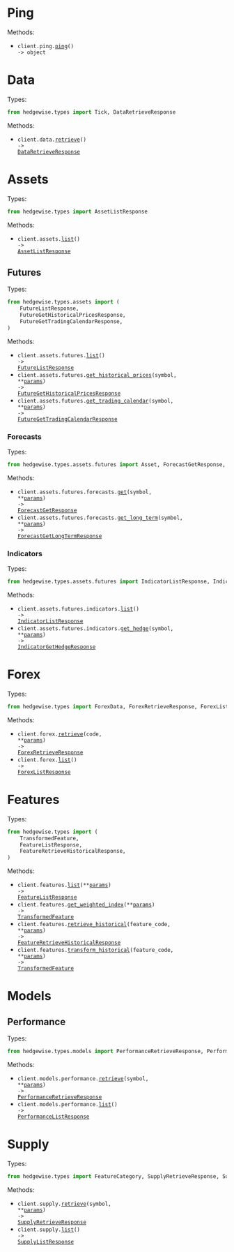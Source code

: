 # Ping

Methods:

- <code title="get /ping">client.ping.<a href="./src/hedgewise/resources/ping.py">ping</a>() -> object</code>

# Data

Types:

```python
from hedgewise.types import Tick, DataRetrieveResponse
```

Methods:

- <code title="get /v1/data">client.data.<a href="./src/hedgewise/resources/data.py">retrieve</a>() -> <a href="./src/hedgewise/types/data_retrieve_response.py">DataRetrieveResponse</a></code>

# Assets

Types:

```python
from hedgewise.types import AssetListResponse
```

Methods:

- <code title="get /v1/assets">client.assets.<a href="./src/hedgewise/resources/assets/assets.py">list</a>() -> <a href="./src/hedgewise/types/asset_list_response.py">AssetListResponse</a></code>

## Futures

Types:

```python
from hedgewise.types.assets import (
    FutureListResponse,
    FutureGetHistoricalPricesResponse,
    FutureGetTradingCalendarResponse,
)
```

Methods:

- <code title="get /v1/assets/futures">client.assets.futures.<a href="./src/hedgewise/resources/assets/futures/futures.py">list</a>() -> <a href="./src/hedgewise/types/assets/future_list_response.py">FutureListResponse</a></code>
- <code title="get /v1/assets/futures/prices/{symbol}">client.assets.futures.<a href="./src/hedgewise/resources/assets/futures/futures.py">get_historical_prices</a>(symbol, \*\*<a href="src/hedgewise/types/assets/future_get_historical_prices_params.py">params</a>) -> <a href="./src/hedgewise/types/assets/future_get_historical_prices_response.py">FutureGetHistoricalPricesResponse</a></code>
- <code title="get /v1/assets/futures/calendars/{symbol}">client.assets.futures.<a href="./src/hedgewise/resources/assets/futures/futures.py">get_trading_calendar</a>(symbol, \*\*<a href="src/hedgewise/types/assets/future_get_trading_calendar_params.py">params</a>) -> <a href="./src/hedgewise/types/assets/future_get_trading_calendar_response.py">FutureGetTradingCalendarResponse</a></code>

### Forecasts

Types:

```python
from hedgewise.types.assets.futures import Asset, ForecastGetResponse, ForecastGetLongTermResponse
```

Methods:

- <code title="get /v1/assets/futures/forecasts/{symbol}">client.assets.futures.forecasts.<a href="./src/hedgewise/resources/assets/futures/forecasts.py">get</a>(symbol, \*\*<a href="src/hedgewise/types/assets/futures/forecast_get_params.py">params</a>) -> <a href="./src/hedgewise/types/assets/futures/forecast_get_response.py">ForecastGetResponse</a></code>
- <code title="get /v1/assets/futures/forecasts/{symbol}/long_term_forecast">client.assets.futures.forecasts.<a href="./src/hedgewise/resources/assets/futures/forecasts.py">get_long_term</a>(symbol, \*\*<a href="src/hedgewise/types/assets/futures/forecast_get_long_term_params.py">params</a>) -> <a href="./src/hedgewise/types/assets/futures/forecast_get_long_term_response.py">ForecastGetLongTermResponse</a></code>

### Indicators

Types:

```python
from hedgewise.types.assets.futures import IndicatorListResponse, IndicatorGetHedgeResponse
```

Methods:

- <code title="get /v1/assets/futures/indicators">client.assets.futures.indicators.<a href="./src/hedgewise/resources/assets/futures/indicators.py">list</a>() -> <a href="./src/hedgewise/types/assets/futures/indicator_list_response.py">IndicatorListResponse</a></code>
- <code title="get /v1/assets/futures/indicators/hedge/{symbol}">client.assets.futures.indicators.<a href="./src/hedgewise/resources/assets/futures/indicators.py">get_hedge</a>(symbol, \*\*<a href="src/hedgewise/types/assets/futures/indicator_get_hedge_params.py">params</a>) -> <a href="./src/hedgewise/types/assets/futures/indicator_get_hedge_response.py">IndicatorGetHedgeResponse</a></code>

# Forex

Types:

```python
from hedgewise.types import ForexData, ForexRetrieveResponse, ForexListResponse
```

Methods:

- <code title="get /v1/forex/{code}">client.forex.<a href="./src/hedgewise/resources/forex.py">retrieve</a>(code, \*\*<a href="src/hedgewise/types/forex_retrieve_params.py">params</a>) -> <a href="./src/hedgewise/types/forex_retrieve_response.py">ForexRetrieveResponse</a></code>
- <code title="get /v1/forex">client.forex.<a href="./src/hedgewise/resources/forex.py">list</a>() -> <a href="./src/hedgewise/types/forex_list_response.py">ForexListResponse</a></code>

# Features

Types:

```python
from hedgewise.types import (
    TransformedFeature,
    FeatureListResponse,
    FeatureRetrieveHistoricalResponse,
)
```

Methods:

- <code title="get /v1/features">client.features.<a href="./src/hedgewise/resources/features.py">list</a>(\*\*<a href="src/hedgewise/types/feature_list_params.py">params</a>) -> <a href="./src/hedgewise/types/feature_list_response.py">FeatureListResponse</a></code>
- <code title="get /v1/features/weighted_index/">client.features.<a href="./src/hedgewise/resources/features.py">get_weighted_index</a>(\*\*<a href="src/hedgewise/types/feature_get_weighted_index_params.py">params</a>) -> <a href="./src/hedgewise/types/transformed_feature.py">TransformedFeature</a></code>
- <code title="get /v1/features/historical/{feature_code}">client.features.<a href="./src/hedgewise/resources/features.py">retrieve_historical</a>(feature_code, \*\*<a href="src/hedgewise/types/feature_retrieve_historical_params.py">params</a>) -> <a href="./src/hedgewise/types/feature_retrieve_historical_response.py">FeatureRetrieveHistoricalResponse</a></code>
- <code title="get /v1/features/transform/{feature_code}">client.features.<a href="./src/hedgewise/resources/features.py">transform_historical</a>(feature_code, \*\*<a href="src/hedgewise/types/feature_transform_historical_params.py">params</a>) -> <a href="./src/hedgewise/types/transformed_feature.py">TransformedFeature</a></code>

# Models

## Performance

Types:

```python
from hedgewise.types.models import PerformanceRetrieveResponse, PerformanceListResponse
```

Methods:

- <code title="get /v1/models/performance/{symbol}">client.models.performance.<a href="./src/hedgewise/resources/models/performance.py">retrieve</a>(symbol, \*\*<a href="src/hedgewise/types/models/performance_retrieve_params.py">params</a>) -> <a href="./src/hedgewise/types/models/performance_retrieve_response.py">PerformanceRetrieveResponse</a></code>
- <code title="get /v1/models/performance">client.models.performance.<a href="./src/hedgewise/resources/models/performance.py">list</a>() -> <a href="./src/hedgewise/types/models/performance_list_response.py">PerformanceListResponse</a></code>

# Supply

Types:

```python
from hedgewise.types import FeatureCategory, SupplyRetrieveResponse, SupplyListResponse
```

Methods:

- <code title="get /v1/supply/{symbol}">client.supply.<a href="./src/hedgewise/resources/supply.py">retrieve</a>(symbol, \*\*<a href="src/hedgewise/types/supply_retrieve_params.py">params</a>) -> <a href="./src/hedgewise/types/supply_retrieve_response.py">SupplyRetrieveResponse</a></code>
- <code title="get /v1/supply">client.supply.<a href="./src/hedgewise/resources/supply.py">list</a>() -> <a href="./src/hedgewise/types/supply_list_response.py">SupplyListResponse</a></code>
